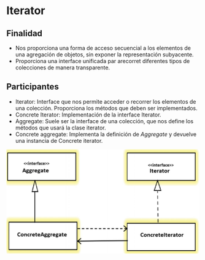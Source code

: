 # Iterator

## Finalidad

* Nos proporciona una forma de acceso secuencial a los elementos de una agregación de objetos, sin exponer la representación subyacente.
* Proporciona una interface unificada par arecorret diferentes tipos de colecciones de manera transparente.

## Participantes

* Iterator: Interface que nos permite acceder o recorrer los elementos de una colección. Proporciona los métodos que deben ser implementados.
* Concrete Iterator: Implementación de la interface Iterator.
* Aggregate: Suele ser la interface de una colección, que nos define los métodos que usará la clase iterator.
* Concrete aggregate: Implementa la definición de *Aggregate* y devuelve una instancia de Concrete iterator.

![Iterator pattern](/src/patterns/assets/iterator.jpg)
